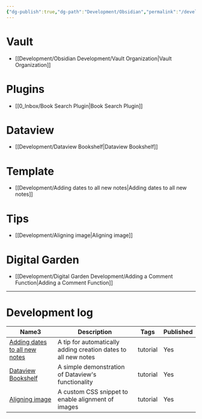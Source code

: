 ```yaml
---
{"dg-publish":true,"dg-path":"Development/Obsidian","permalink":"/development/obsidian/","tags":["type/MoC"],"created":"2024-12-15T08:53:51.108+01:00","updated":"2024-12-17T23:16:06.038+01:00"}
---
```




# Vault 

- [[Development/Obsidian Development/Vault Organization\|Vault Organization]]

# Plugins
- [[0_Inbox/Book Search Plugin\|Book Search Plugin]]


# Dataview

- [[Development/Dataview Bookshelf\|Dataview Bookshelf]]


# Template

- [[Development/Adding dates to all new notes\|Adding dates to all new notes]]



# Tips

- [[Development/Aligning image\|Aligning image]]


# Digital Garden 

- [[Development/Digital Garden Development/Adding a Comment Function\|Adding a Comment Function]]


-------

# Development log

<div><table class="dataview table-view-table"><thead class="table-view-thead"><tr class="table-view-tr-header"><th class="table-view-th"><span>Name</span><span class="dataview small-text">3</span></th><th class="table-view-th"><span>Description</span></th><th class="table-view-th"><span>Tags</span></th><th class="table-view-th"><span>Published</span></th></tr></thead><tbody class="table-view-tbody"><tr><td><span><a data-tooltip-position="top" aria-label="Development/Adding dates to all new notes.md" data-href="Development/Adding dates to all new notes.md" href="Development/Adding dates to all new notes.md" class="internal-link" target="_blank" rel="noopener nofollow">Adding dates to all new notes</a></span></td><td><span>A tip for automatically adding creation dates to all new notes</span></td><td><span>tutorial</span></td><td><span>Yes</span></td></tr><tr><td><span><a data-tooltip-position="top" aria-label="Development/Dataview Bookshelf.md" data-href="Development/Dataview Bookshelf.md" href="Development/Dataview Bookshelf.md" class="internal-link" target="_blank" rel="noopener nofollow">Dataview Bookshelf</a></span></td><td><span>A simple demonstration of Dataview's functionality</span></td><td><span>tutorial</span></td><td><span>Yes</span></td></tr><tr><td><span><a data-tooltip-position="top" aria-label="Development/Aligning image.md" data-href="Development/Aligning image.md" href="Development/Aligning image.md" class="internal-link" target="_blank" rel="noopener nofollow">Aligning image</a></span></td><td><span>A custom CSS snippet to enable alignment of images</span></td><td><span>tutorial</span></td><td><span>Yes</span></td></tr></tbody></table></div>
